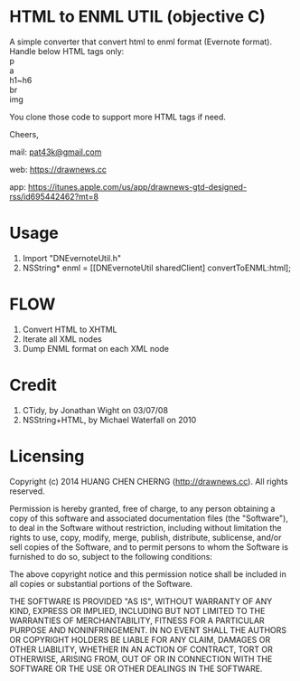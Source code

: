 HTML to ENML UTIL (objective C)
============

A simple converter that convert html to enml format (Evernote format).  
Handle below HTML tags only:  
p  
a  
h1~h6  
br  
img  

You clone those code to support more HTML tags if need. 

Cheers,  

mail: pat43k@gmail.com

web: https://drawnews.cc

app: https://itunes.apple.com/us/app/drawnews-gtd-designed-rss/id695442462?mt=8

# Usage  
1.  Import "DNEvernoteUtil.h"  
2.  NSString* enml = [[DNEvernoteUtil sharedClient] convertToENML:html];

# FLOW

1.  Convert HTML to XHTML
2.  Iterate all XML nodes
3.  Dump ENML format on each XML node


# Credit
1.  CTidy, by Jonathan Wight on 03/07/08
2.  NSString+HTML, by Michael Waterfall on 2010

# Licensing

Copyright (c) 2014 HUANG CHEN CHERNG (http://drawnews.cc). All rights reserved.

Permission is hereby granted, free of charge, to any person obtaining a copy of this software and associated documentation files (the "Software"), to deal in the Software without restriction, including without limitation the rights to use, copy, modify, merge, publish, distribute, sublicense, and/or sell copies of the Software, and to permit persons to whom the Software is furnished to do so, subject to the following conditions:

The above copyright notice and this permission notice shall be included in all copies or substantial portions of the Software.

THE SOFTWARE IS PROVIDED "AS IS", WITHOUT WARRANTY OF ANY KIND, EXPRESS OR IMPLIED, INCLUDING BUT NOT LIMITED TO THE WARRANTIES OF MERCHANTABILITY, FITNESS FOR A PARTICULAR PURPOSE AND NONINFRINGEMENT. IN NO EVENT SHALL THE AUTHORS OR COPYRIGHT HOLDERS BE LIABLE FOR ANY CLAIM, DAMAGES OR OTHER LIABILITY, WHETHER IN AN ACTION OF CONTRACT, TORT OR OTHERWISE, ARISING FROM, OUT OF OR IN CONNECTION WITH THE SOFTWARE OR THE USE OR OTHER DEALINGS IN THE SOFTWARE.
